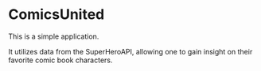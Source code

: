 # ComicsUnited

This is a simple application.

It utilizes data from the SuperHeroAPI, allowing one to gain insight on their favorite comic book characters.

